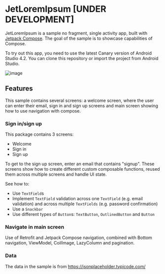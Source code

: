# JetLoremIpsum [UNDER DEVELOPMENT]

JetLoremIpsum is a sample no fragment, single activity app, built with
[Jetpack Compose](https://developer.android.com/jetpack/compose). The goal of the sample is to
showcase capabilities of Compose.

To try out this app, you need to use the latest Canary version of Android Studio 4.2.
You can clone this repository or import the
project from Android Studio.

![image](https://user-images.githubusercontent.com/48402104/115151034-6c121000-a06b-11eb-9573-cc18e80c2f85.png)

## Features

This sample contains several screens: a welcome screen, where the user can enter their email, sign in and sign up screens and main screen showing how to use navigation with compose.


### Sign in/sign up

This package contains 3 screens:
* Welcome
* Sign in
* Sign up

To get to the sign up screen, enter an email that contains "signup".
These screens show how to create different custom composable functions, reused them across multiple screens and handle UI state.

See how to:

* Use `TextField`s
* Implement `TextField` validation across one `TextField` (e.g. email validation) and across multiple `TextFields` (e.g. password confirmation)
* Use a `Snackbar`
* Use different types of `Button`s: `TextButton`, `OutlinedButton` and `Button`

### Navigate in main screen

Use of Retrofit and Jetpack Compose navigation, combined with Bottom navigation, ViewModel, CoilImage, LazyColumn and pagination.


### Data

The data in the sample is from 
https://jsonplaceholder.typicode.com/

